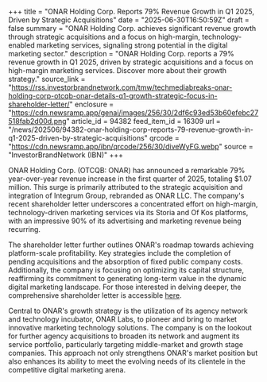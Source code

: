 +++
title = "ONAR Holding Corp. Reports 79% Revenue Growth in Q1 2025, Driven by Strategic Acquisitions"
date = "2025-06-30T16:50:59Z"
draft = false
summary = "ONAR Holding Corp. achieves significant revenue growth through strategic acquisitions and a focus on high-margin, technology-enabled marketing services, signaling strong potential in the digital marketing sector."
description = "ONAR Holding Corp. reports a 79% revenue growth in Q1 2025, driven by strategic acquisitions and a focus on high-margin marketing services. Discover more about their growth strategy."
source_link = "https://rss.investorbrandnetwork.com/tmw/techmediabreaks-onar-holding-corp-otcqb-onar-details-q1-growth-strategic-focus-in-shareholder-letter/"
enclosure = "https://cdn.newsramp.app/genai/images/256/30/2df6c93ed53b60efebc27518fab2d00d.png"
article_id = 94382
feed_item_id = 16309
url = "/news/202506/94382-onar-holding-corp-reports-79-revenue-growth-in-q1-2025-driven-by-strategic-acquisitions"
qrcode = "https://cdn.newsramp.app/ibn/qrcode/256/30/diveWyFG.webp"
source = "InvestorBrandNetwork (IBN)"
+++

<p>ONAR Holding Corp. (OTCQB: ONAR) has announced a remarkable 79% year-over-year revenue increase in the first quarter of 2025, totaling $1.07 million. This surge is primarily attributed to the strategic acquisition and integration of Integrum Group, rebranded as ONAR LLC. The company's recent shareholder letter underscores a concentrated effort on high-margin, technology-driven marketing services via its Storia and Of Kos platforms, with an impressive 90% of its advertising and marketing revenue being recurring.</p><p>The shareholder letter further outlines ONAR's roadmap towards achieving platform-scale profitability. Key strategies include the completion of pending acquisitions and the absorption of fixed public company costs. Additionally, the company is focusing on optimizing its capital structure, reaffirming its commitment to generating long-term value in the dynamic digital marketing landscape. For those interested in delving deeper, the comprehensive shareholder letter is accessible <a href='here' rel='nofollow' target='_blank'>here</a>.</p><p>Central to ONAR's growth strategy is the utilization of its agency network and technology incubator, ONAR Labs, to pioneer and bring to market innovative marketing technology solutions. The company is on the lookout for further agency acquisitions to broaden its network and augment its service portfolio, particularly targeting middle-market and growth stage companies. This approach not only strengthens ONAR's market position but also enhances its ability to meet the evolving needs of its clientele in the competitive digital marketing arena.</p>